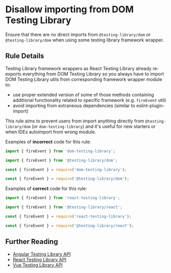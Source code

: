 # Disallow importing from DOM Testing Library

Ensure that there are no direct imports from `@testing-library/dom` or
`@testing-library/dom` when using some testing library framework
wrapper.

## Rule Details

Testing Library framework wrappers as React Testing Library already
re-exports everything from DOM Testing Library so you always have to
import DOM Testing Library utils from corresponding framework wrapper
module to:

- use proper extended version of some of those methods containing
  additional functionality related to specific framework (e.g.
  `fireEvent` util)
- avoid importing from extraneous dependencies (similar to
  eslint-plugin-import)

This rule aims to prevent users from import anything directly from
`@testing-library/dom` (or `dom-testing-library`) and it's useful for
new starters or when IDEs autoimport from wrong module.

Examples of **incorrect** code for this rule:

```js
import { fireEvent } from 'dom-testing-library';
```

```js
import { fireEvent } from '@testing-library/dom';
```

```js
const { fireEvent } = require('dom-testing-library');
```

```js
const { fireEvent } = require('@testing-library/dom');
```

Examples of **correct** code for this rule:

```js
import { fireEvent } from 'react-testing-library';
```

```js
import { fireEvent } from '@testing-library/react';
```

```js
const { fireEvent } = require('react-testing-library');
```

```js
const { fireEvent } = require('@testing-library/react');
```

## Further Reading

- [Angular Testing Library API](https://testing-library.com/docs/angular-testing-library/api)
- [React Testing Library API](https://testing-library.com/docs/react-testing-library/api)
- [Vue Testing Library API](https://testing-library.com/docs/vue-testing-library/api)
